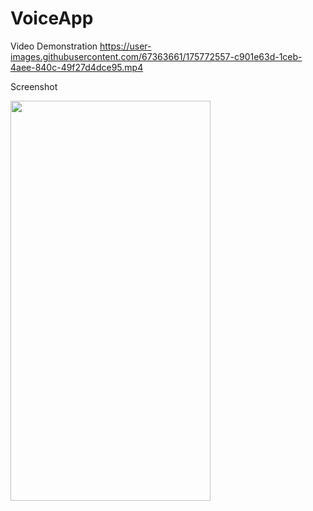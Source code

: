 # VoiceApp


Video Demonstration
https://user-images.githubusercontent.com/67363661/175772557-c901e63d-1ceb-4aee-840c-49f27d4dce95.mp4

Screenshot
<p float="left">
  <img src="https://user-images.githubusercontent.com/67363661/175772607-ffdedba6-e9e6-4fbd-bb15-54dbb974d618.jpg" width="320" height="640" />

</p>
